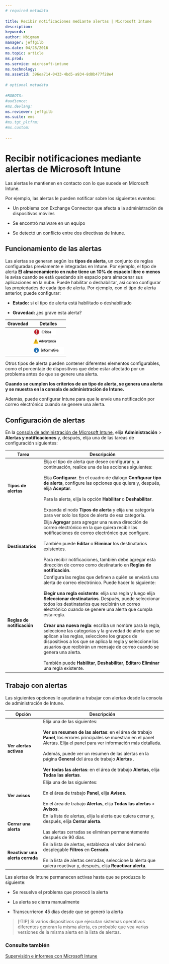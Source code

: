 ```yaml
---
# required metadata

title: Recibir notificaciones mediante alertas | Microsoft Intune
description:
keywords:
author: Nbigman
manager: jeffgilb
ms.date: 04/28/2016
ms.topic: article
ms.prod:
ms.service: microsoft-intune
ms.technology:
ms.assetid: 396ea714-0433-4bd5-a934-8d0b477f28e4

# optional metadata

#ROBOTS:
#audience:
#ms.devlang:
ms.reviewer: jeffgilb
ms.suite: ems
#ms.tgt_pltfrm:
#ms.custom:

---
```


# Recibir notificaciones mediante alertas de Microsoft Intune
Las alertas le mantienen en contacto con lo que sucede en Microsoft Intune.

Por ejemplo, las alertas le pueden notificar sobre los siguientes eventos:

-   Un problema con Exchange Connector que afecta a la administración de dispositivos móviles

-   Se encontró malware en un equipo

-   Se detectó un conflicto entre dos directivas de Intune.


## Funcionamiento de las alertas
Las alertas se generan según los **tipos de alerta**, un conjunto de reglas configuradas previamente e integradas en Intune. Por ejemplo, el tipo de alerta **El almacenamiento en nube tiene un 10% de espacio libre o menos** le avisa cuando se está quedando sin espacio para almacenar sus aplicaciones en la nube. Puede habilitar o deshabilitar, así como configurar las propiedades de cada tipo de alerta. Por ejemplo, con el tipo de alerta anterior, puede configurar:

-   **Estado:** si el tipo de alerta está habilitado o deshabilitado

-   **Gravedad:** ¿es grave esta alerta?


|Gravedad|Detalles|
|--------|-------|
    |![Alerta crítica](../media/Critical-Alert.jpg)|Indica que hay un problema grave que debería investigar lo antes posible, por ejemplo, si se detectó malware en un equipo.|
    |![Alerta de advertencia](../media/Warning-Alert.jpg)|Indica que hay un problema que actualmente no es grave, pero podría llegar a serlo si no se le presta atención, por ejemplo, cuando las actualizaciones de seguridad están esperando para ser instaladas.|
    |![Alerta informativa](../media/Informational-Alert.jpg)|Indica información que no es crítica para sus operaciones, por ejemplo, cuando hay una nueva versión de Exchange Connector disponible.|

Otros tipos de alerta pueden contener diferentes elementos configurables, como el porcentaje de dispositivos que debe estar afectado por un problema antes de que se genere una alerta.

**Cuando se cumplen los criterios de un tipo de alerta, se genera una alerta y se muestra en la consola de administración de Intune.**

Además, puede configurar Intune para que le envíe una notificación por correo electrónico cuando se genere una alerta.

## Configuración de alertas
En la [consola de administración de Microsoft Intune](https://manage.microsoft.com), elija **Administración** &gt; **Alertas y notificaciones** y, después, elija una de las tareas de configuración siguientes:

|Tarea|Descripción|
|--------|---------------|
|**Tipos de alertas**|Elija el tipo de alerta que desee configurar y, a continuación, realice una de las acciones siguientes:<br /><br />Elija **Configurar**. En el cuadro de diálogo **Configurar tipo de alerta**, configure las opciones que quiera y, después, elija **Aceptar**.<br /><br />Para la alerta, elija la opción **Habilitar** o **Deshabilitar**.<br /><br />Expanda el nodo **Tipos de alerta** y elija una categoría para ver solo los tipos de alerta de esa categoría.|
|**Destinatarios**|Elija **Agregar** para agregar una nueva dirección de correo electrónico en la que quiera recibir las notificaciones de correo electrónico que configure.<br /><br />También puede **Editar** o **Eliminar** los destinatarios existentes.<br /><br />Para recibir notificaciones, también debe agregar esta dirección de correo como destinatario en **Reglas de notificación**.|
|**Reglas de notificación**|Configura las reglas que definen a quién se enviará una alerta de correo electrónico. Puede hacer lo siguiente:<br /><br />**Elegir una regla existente**: elija una regla y luego elija **Seleccionar destinatarios**. Después, puede seleccionar todos los destinatarios que recibirán un correo electrónico cuando se genere una alerta que cumpla esta regla.<br /><br />**Crear una nueva regla**: escriba un nombre para la regla, seleccione las categorías y la gravedad de alerta que se aplican a las reglas, seleccione los grupos de dispositivos a los que se aplica la regla y seleccione los usuarios que recibirán un mensaje de correo cuando se genera una alerta.<br /><br />También puede **Habilitar**, **Deshabilitar**, **Editar**o **Eliminar** una regla existente.|

## Trabajo con alertas
Las siguientes opciones le ayudarán a trabajar con alertas desde la consola de administración de Intune.

|Opción|Descripción|
|----------|---------------|
|**Ver alertas activas**|Elija una de las siguientes:<br /><br />**Ver un resumen de las alertas**: en el área de trabajo **Panel**, los errores principales se muestran en el panel Alertas. Elija el panel para ver información más detallada.<br /><br />Además, puede ver un resumen de las alertas en la página **General** del área de trabajo **Alertas** .<br /><br />**Ver todas las alertas**: en el área de trabajo **Alertas**, elija **Todas las alertas**.|
|**Ver avisos**|Elija una de las siguientes:<br /><br />En el área de trabajo **Panel**, elija **Avisos**.<br /><br />En el área de trabajo **Alertas**, elija **Todas las alertas** &gt; **Avisos**.|
|**Cerrar una alerta**|En la lista de alertas, elija la alerta que quiera cerrar y, después, elija **Cerrar alerta**.<br /><br />Las alertas cerradas se eliminan permanentemente después de 90 días.|
|**Reactivar una alerta cerrada**|En la lista de alertas, establezca el valor del menú desplegable **Filtros** en **Cerrado**.<br /><br />En la lista de alertas cerradas, seleccione la alerta que quiera reactivar y, después, elija **Reactivar alerta**.|
Las alertas de Intune permanecen activas hasta que se produzca lo siguiente:

-   Se resuelve el problema que provocó la alerta

-   La alerta se cierra manualmente

-   Transcurrieron 45 días desde que se generó la alerta

> [!TIP] Si varios dispositivos que ejecutan sistemas operativos diferentes generan la misma alerta, es probable que vea varias versiones de la misma alerta en la lista de alertas.

### Consulte también
[Supervisión e informes con Microsoft Intune](monitoring-and-reports-with-microsoft-intune.md)


<!--HONumber=May16_HO5-->


